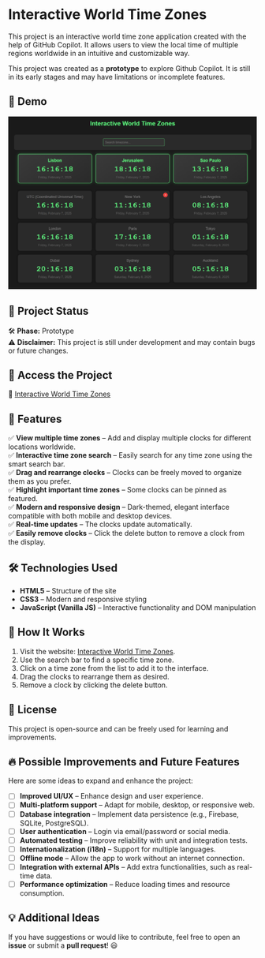 # Interactive World Time Zones

This project is an interactive world time zone application created with the help of GitHub Copilot. It allows users to view the local time of multiple regions worldwide in an intuitive and customizable way.

This project was created as a **prototype** to explore Github Copilot. It is still in its early stages and may have limitations or incomplete features.

## 📸 Demo  

![Preview](preview.png)

## 🚀 Project Status

🛠️ **Phase:** Prototype  
⚠️ **Disclaimer:** This project is still under development and may contain bugs or future changes.

## 📌 Access the Project  
🔗 [Interactive World Time Zones](https://olavogiamp.github.io/Interactive-World-Time-Zones/)

## 🎯 Features  

✅ **View multiple time zones** – Add and display multiple clocks for different locations worldwide.  
✅ **Interactive time zone search** – Easily search for any time zone using the smart search bar.  
✅ **Drag and rearrange clocks** – Clocks can be freely moved to organize them as you prefer.  
✅ **Highlight important time zones** – Some clocks can be pinned as featured.  
✅ **Modern and responsive design** – Dark-themed, elegant interface compatible with both mobile and desktop devices.  
✅ **Real-time updates** – The clocks update automatically.  
✅ **Easily remove clocks** – Click the delete button to remove a clock from the display.  

## 🛠️ Technologies Used  

- **HTML5** – Structure of the site  
- **CSS3** – Modern and responsive styling  
- **JavaScript (Vanilla JS)** – Interactive functionality and DOM manipulation  

## 🚀 How It Works  

1. Visit the website: [Interactive World Time Zones](https://olavogiamp.github.io/Interactive-World-Time-Zones/).  
2. Use the search bar to find a specific time zone.  
3. Click on a time zone from the list to add it to the interface.  
4. Drag the clocks to rearrange them as desired.  
5. Remove a clock by clicking the delete button.  

## 📜 License  

This project is open-source and can be freely used for learning and improvements.

## 🔥 Possible Improvements and Future Features

Here are some ideas to expand and enhance the project:

- [ ] **Improved UI/UX** – Enhance design and user experience.
- [ ] **Multi-platform support** – Adapt for mobile, desktop, or responsive web.
- [ ] **Database integration** – Implement data persistence (e.g., Firebase, SQLite, PostgreSQL).
- [ ] **User authentication** – Login via email/password or social media.
- [ ] **Automated testing** – Improve reliability with unit and integration tests.
- [ ] **Internationalization (i18n)** – Support for multiple languages.
- [ ] **Offline mode** – Allow the app to work without an internet connection.
- [ ] **Integration with external APIs** – Add extra functionalities, such as real-time data.
- [ ] **Performance optimization** – Reduce loading times and resource consumption.

## 💡 Additional Ideas

If you have suggestions or would like to contribute, feel free to open an **issue** or submit a **pull request**! 😃

